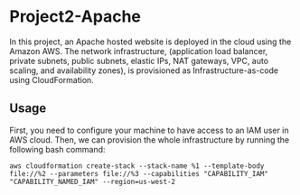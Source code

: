 # Project2-Apache

In this project, an Apache hosted website is deployed in the cloud using the Amazon AWS. The network infrastructure, (application load balancer, private subnets, public subnets, elastic IPs, NAT gateways, VPC, auto scaling, and availability zones), is provisioned as Infrastructure-as-code using CloudFormation. 

## Usage

First, you need to configure your machine to have access to an IAM user in AWS cloud. Then, we can provision the whole infrastructure by running the following bash command:

<code>aws cloudformation create-stack --stack-name %1 --template-body file://%2  --parameters file://%3 --capabilities "CAPABILITY_IAM" "CAPABILITY_NAMED_IAM" --region=us-west-2</code>
